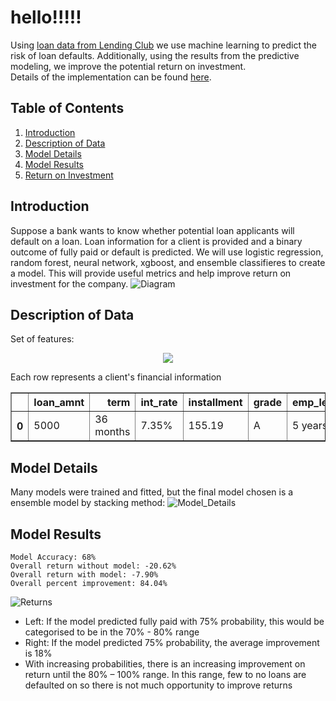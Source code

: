 # hello!!!!!

Using [loan data from Lending Club](https://www.lendingclub.com/info/download-data.action) we use machine learning to predict the risk of loan defaults. Additionally, using the results from the predictive modeling, we improve the potential return on investment. <br>
Details of the implementation can be found [here](https://github.com/ZhuLeon/Loan-Default-Prediction/blob/master/src/README.md).

## Table of Contents

1. [Introduction](README.md#introduction)
2. [Description of Data](README.md#description-of-Data)
3. [Model Details](README.md#model-details)
4. [Model Results](README.md#model-results)
5. [Return on Investment](README.md#return-on-investment)

## Introduction

Suppose a bank wants to know whether potential loan applicants will default on a loan. Loan information for a client is provided and a binary outcome of fully paid or default is predicted. We will use logistic regression, random forest, neural network, xgboost, and ensemble classifieres to create a model. This will provide useful metrics and help improve return on investment for the company.
![Diagram](./src/imgs/Diagram_EN.svg)

## Description of Data

Set of features:
<p align="center">
  <img src="./src/imgs/variables.png" />
</p>
Each row represents a client's financial information
<div>
<table border="1" class="dataframe">
  <thead>
    <tr style="text-align: right;">
      <th></th>
      <th>loan_amnt</th>
      <th>term</th>
      <th>int_rate</th>
      <th>installment</th>
      <th>grade</th>
      <th>emp_length</th>
      <th>home_ownership</th>
      <th>annual_inc</th>
      <th>verification_status</th>
      <th>loan_status</th>
      <th>purpose</th>
      <th>dti</th>
      <th>delinq_2yrs</th>
      <th>earliest_cr_line</th>
      <th>open_acc</th>
      <th>pub_rec</th>
      <th>revol_bal</th>
      <th>revol_util</th>
      <th>total_acc</th>
      <th>initial_list_status</th>
      <th>total_pymnt</th>
      <th>application_type</th>
      <th>mort_acc</th>
      <th>pub_rec_bankruptcies</th>
    </tr>
  </thead>
  <tbody>
    <tr>
      <th>0</th>
      <td>5000</td>
      <td>36 months</td>
      <td>7.35%</td>
      <td>155.19</td>
      <td>A</td>
      <td>5 years</td>
      <td>MORTGAGE</td>
      <td>60000.0</td>
      <td>Not Verified</td>
      <td>Fully Paid</td>
      <td>car</td>
      <td>15.76</td>
      <td>0</td>
      <td>Oct-04</td>
      <td>12</td>
      <td>0</td>
      <td>3697</td>
      <td>13.20%</td>
      <td>25</td>
      <td>w</td>
      <td>5385.245133</td>
      <td>Individual</td>
      <td>1</td>
      <td>0</td>
    </tr>
  </tbody>
</table>
</div>

## Model Details

Many models were trained and fitted, but the final model chosen is a ensemble model by stacking method:
![Model_Details](./src/imgs/Model_Details.svg)

## Model Results

    Model Accuracy: 68%
    Overall return without model: -20.62%
    Overall return with model: -7.90%
    Overall percent improvement: 84.04%

![Returns](./src/imgs/returns.png)

* Left: If the model predicted fully paid with 75% probability, this would be categorised to be in the 70% - 80% range
* Right: If the model predicted 75% probability, the average improvement is 18%
* With increasing probabilities, there is an increasing improvement on return until the 80% – 100% range. In this range, few to no loans are defaulted on so there is not much opportunity to improve returns
